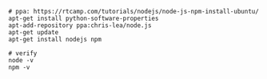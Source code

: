 
    # ppa: https://rtcamp.com/tutorials/nodejs/node-js-npm-install-ubuntu/
    apt-get install python-software-properties
    apt-add-repository ppa:chris-lea/node.js
    apt-get update
    apt-get install nodejs npm

    # verify
    node -v
    npm -v

